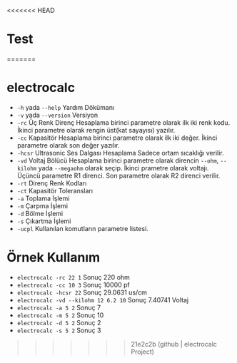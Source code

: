 <<<<<<< HEAD
# Test
=======
# electrocalc

- ``-h`` yada ``--help`` Yardım Dökümanı
- ``-v`` yada ``--version`` Versiyon
- ``-rc`` Üç Renk Direnç Hesaplama birinci parametre olarak ilk iki renk kodu. İkinci parametre olarak rengin üst(kat sayayısı) yazılır.
- ``-cc`` Kapasitör Hesaplama birinci parametre olarak ilk iki değer. İkinci parametre olarak son değer yazılır. 
- ``-hcsr`` Ultrasonic Ses Dalgası Hesaplama Sadece ortam sıcaklığı verilir.
- ``-vd`` Voltaj Bölücü Hesaplama birinci parametre olarak direncin ``--ohm``, ``--kilohm`` yada ``--megaohm`` olarak seçip. İkinci prametre olarak voltajı. Üçüncü parametre R1 direnci. Son parametre olarak R2 direnci verilir.
- ``-rt`` Direnç Renk Kodları
- ``-ct`` Kapasitör Toleransları
- ``-a``  Toplama İşlemi
- ``-m`` Çarpma İşlemi
- ``-d`` Bölme İşlemi
- ``-s`` Çıkartma İşlemi
- ``-ucpl`` Kullanılan komutların parametre listesi.

# Örnek Kullanım
- ``electrocalc -rc 22 1`` Sonuç 220 ohm
- ``electrocalc -cc 10 3`` Sonuç 10000 pf
- ``electrocalc -hcsr 22`` Sonuç 29.0631 us/cm
- ``electrocalc -vd --kilohm 12 6.2 10`` Sonuç 7.40741 Voltaj
- ``electrocalc -a 5 2`` Sonuç 7
- ``electrocalc -m 5 2`` Sonuç 10
- ``electrocalc -d 5 2`` Sonuç 2
- ``electrocalc -s 5 2`` Sonuç 3
>>>>>>> 21e2c2b (github | electrocalc Project)
